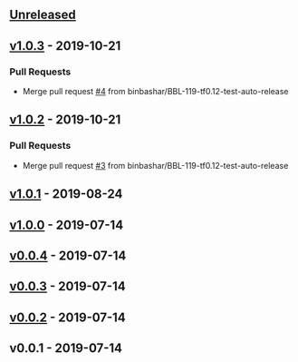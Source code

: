 <a name="unreleased"></a>
## [Unreleased]


<a name="v1.0.3"></a>
## [v1.0.3] - 2019-10-21
### Pull Requests
- Merge pull request [#4](https://github.com/binbashar/terraform-tfstate-backend/issues/4) from binbashar/BBL-119-tf0.12-test-auto-release


<a name="v1.0.2"></a>
## [v1.0.2] - 2019-10-21
### Pull Requests
- Merge pull request [#3](https://github.com/binbashar/terraform-tfstate-backend/issues/3) from binbashar/BBL-119-tf0.12-test-auto-release


<a name="v1.0.1"></a>
## [v1.0.1] - 2019-08-24

<a name="v1.0.0"></a>
## [v1.0.0] - 2019-07-14

<a name="v0.0.4"></a>
## [v0.0.4] - 2019-07-14

<a name="v0.0.3"></a>
## [v0.0.3] - 2019-07-14

<a name="v0.0.2"></a>
## [v0.0.2] - 2019-07-14

<a name="v0.0.1"></a>
## v0.0.1 - 2019-07-14

[Unreleased]: https://github.com/binbashar/terraform-tfstate-backend/compare/v1.0.3...HEAD
[v1.0.3]: https://github.com/binbashar/terraform-tfstate-backend/compare/v1.0.2...v1.0.3
[v1.0.2]: https://github.com/binbashar/terraform-tfstate-backend/compare/v1.0.1...v1.0.2
[v1.0.1]: https://github.com/binbashar/terraform-tfstate-backend/compare/v1.0.0...v1.0.1
[v1.0.0]: https://github.com/binbashar/terraform-tfstate-backend/compare/v0.0.4...v1.0.0
[v0.0.4]: https://github.com/binbashar/terraform-tfstate-backend/compare/v0.0.3...v0.0.4
[v0.0.3]: https://github.com/binbashar/terraform-tfstate-backend/compare/v0.0.2...v0.0.3
[v0.0.2]: https://github.com/binbashar/terraform-tfstate-backend/compare/v0.0.1...v0.0.2
